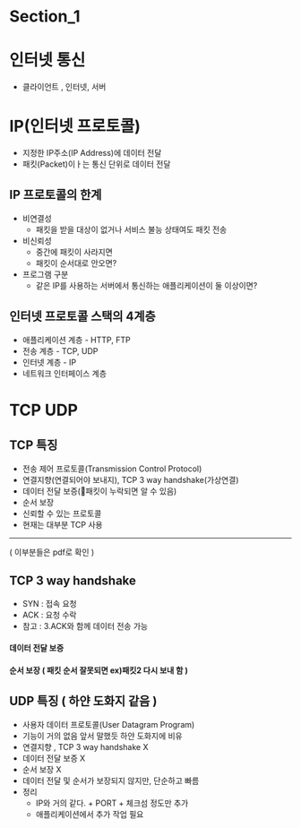 # Section_1

# 인터넷 통신
- 클라이언트 , 인터넷, 서버

# IP(인터넷 프로토콜)
- 지정한 IP주소(IP Address)에 데이터 전달
- 패킷(Packet)이ㅏ는 통신 단위로 데이터 전달

## IP 프로토콜의 한계
- 비연결성
  - 패킷을 받을 대상이 없거나 서비스 불능 상태여도 패킷 전송
- 비신뢰성
  - 중간에 패킷이 사라지면
  - 패킷이 순서대로 안오면?
- 프로그램 구분
  - 같은 IP를 사용하는 서버에서 통신하는 애플리케이션이 둘 이상이면?

## 인터넷 프로토콜 스택의 4계층
- 애플리케이션 계층 - HTTP, FTP
- 전송 계층 - TCP, UDP
- 인터넷 계층 - IP
- 네트워크 인터페이스 계층

# TCP UDP

## TCP 특징
- 전송 제어 프로토콜(Transmission Control Protocol)
- 연결지향(연결되어야 보내지), TCP 3 way handshake(가상연결)
- 데이터 전달 보증(패킷이 누락되면 알 수 있음)
- 순서 보장
- 신뢰할 수 있는 프로토콜
- 현재는 대부분 TCP 사용
-------- 
( 이부분들은 pdf로 확인 )
## TCP 3 way handshake
- SYN : 접속 요청 
- ACK : 요청 수락
- 참고 : 3.ACK와 함께 데이터 전송 가능

#### 데이터 전달 보증
#### 순서 보장 ( 패킷 순서 잘못되면 ex)패킷2 다시 보내 함 )

## UDP 특징 ( 하얀 도화지 같음 )
- 사용자 데이터 프로토콜(User Datagram Program)
- 기능이 거의 없음 앞서 말했듯 하얀 도화지에 비유
- 연결지향 , TCP 3 way handshake X
- 데이터 전달 보증 X
- 순서 보장 X
- 데이터 전달 및 순서가 보장되지 않지만, 단순하고 빠름
- 정리
  - IP와 거의 같다. + PORT + 체크섬 정도만 추가
  - 애플리케이션에서 추가 작업 필요











